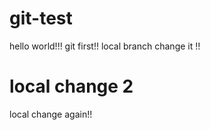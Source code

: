 git-test
========
hello world!!!
git first!!
local branch change it !!

local change 2
=======
local change again!!

